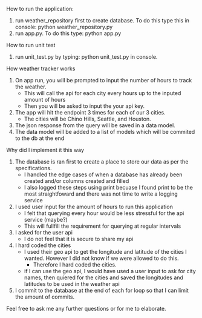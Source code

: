 How to run the application:
1. run weather_repository first to create database. To do this type this in console: python weather_repository.py
2. run app.py. To do this type: python app.py

How to run unit test
1. run unit_test.py by typing: python unit_test.py in console.

How weather tracker works
1. On app run, you will be prompted to input the number of hours to track the weather. 
    - This will call the api for each city every hours up to the inputed amount of hours
    - Then you will be asked to input the your api key.
2. The app will hit the endpoint 3 times for each of our 3 cities.
    - The cities will be Chino Hills, Seattle, and Houston.
3. The json response from the query will be saved in a data model.
4. The data model will be added to a list of models which will be commited to the db at the end

Why did I implement it this way
1. The database is ran first to create a place to store our data as per the specifications.
    - I handled the edge cases of when a database has already been created and/or columns created and filled
    - I also logged these steps using print becuase I found print to be the most straightfoward and there was not time to write a logging service
2. I used user input for the amount of hours to run this application
    - I felt that querying every hour would be less stressful for the api service (maybe?)
    - This will fullfill the requirement for querying  at regular intervals
3. I asked for the user api 
    - I do not feel that it is secure to share my api
4. I hard coded the cities
    - I used their geo api to get the longitude and latitude of the cities I wanted. However I did not know if we were allowed to do this.
        - Therefore I hard coded the cities.
    - if I can use the geo api, I would have used a user input to ask for city names, then quiered for the cities and saved the longitudes and latitudes to be used in the weather api
5. I commit to the database at the end of each for loop so that I can limit the amount of commits.

Feel free to ask me any further questions or for me to elaborate.
